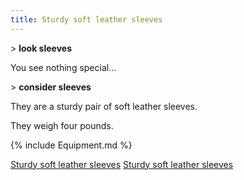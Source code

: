```yaml
---
title: Sturdy soft leather sleeves
---
```


\> **look sleeves**

You see nothing special...

\> **consider sleeves**

They are a sturdy pair of soft leather sleeves.

They weigh four pounds.

{% include Equipment.md %}

[Sturdy soft leather sleeves](Category:_Leather_equipment "wikilink")
[Sturdy soft leather sleeves](Category:Arms_items "wikilink")